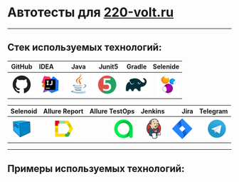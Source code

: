 # Автотесты для [220-volt.ru](https://www.220-volt.ru/)
___
## Стек используемых технологий:
| GitHub | IDEA | Java | Junit5 | Gradle | Selenide |
|----------------|:----------------|:---------:|----------------:|----------------:|----------------:|
| <img src="images/GitHub.svg" width="50" height="50"> | <img src="images/IDEA.svg" width="50" height="50"> | <img src="images/JAVA.svg" width="50" height="50"> | <img src="images/Junit5.svg" width="50" height="50"> | <img src="images/Gradle.svg" width="50" height="50"> | <img src="images/Selenide.svg" width="50" height="50">

| Selenoid | Allure Report | Allure TestOps | Jenkins | Jira | Telegram |
|----------------|:---------:|----------------:|----------------:|----------------:|----------------:|
| <img src="images/Selenoid.svg" width="50" height="50"> | <img src="images/Allure Report.svg" width="50" height="50"> | <img src="images/Allure TestOps.svg" width="50" height="50"> | <img src="images/Jenkins.svg" width="50" height="50"> | <img src="images/Jira.svg" width="50" height="50"> | <img src="images/Telegram.svg" width="50" height="50">
___
## Примеры используемых технологий:
